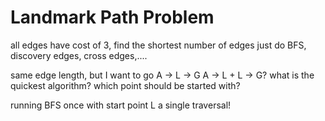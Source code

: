 # Landmark Path Problem
all edges have cost of 3, find the shortest number of edges
just do BFS, discovery edges, cross edges,....

same edge length, but I want to go A -> L -> G
A -> L + L -> G?
what is the quickest algorithm?
which point should be started with?

running BFS once with start point L
a single traversal!
